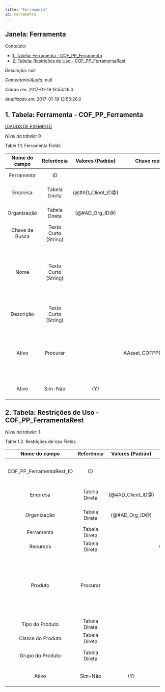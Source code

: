 ```yaml
---
title: "Ferramenta"
id: Ferramenta
---
```

<div id="d104536e1" class="section chapter">

<div class="titlepage">

<div>

<div>

## Janela: Ferramenta

</div>

</div>

</div>

<div class="toc">

<div class="toc-title">

Conteúdo:

</div>

  - <span class="section">[1. Tabela: Ferramenta -
    COF\_PP\_Ferramenta](#d104536e22)</span>
  - <span class="section">[2. Tabela: Restrições de Uso -
    COF\_PP\_FerramentaRest](#d104536e174)</span>

</div>

<span class="emphasis">*Descrição:* </span> null

<span class="emphasis">*Comentário/Ajuda:* </span>null

<span class="emphasis"> *Criado em:* </span>2017-01-19 13:55:26.0

<span class="emphasis">*Atualizado em:* </span>2017-01-19 13:55:26.0

<div id="d104536e22" class="section section">

<div class="titlepage">

<div>

<div>

## 1. Tabela: Ferramenta - COF\_PP\_Ferramenta

</div>

</div>

</div>

[\[DADOS DE EXEMPLO\]](data/COF_PP_Ferramenta_data)

<span class="emphasis">*Nível da tabela:* </span>0

</div>

<div id="d104536e31" class="table">

<div class="table-title">

Table 1.1. Ferramenta
Fields

</div>

<div class="table-contents">

| Nome do campo  |      Referência      |   Valores (Padrão)   |    Chave restritiva     |                Regra de validação                |                Descrição                 |                                                               Comentário/Ajuda                                                               |
| :------------: | :------------------: | :------------------: | :---------------------: | :----------------------------------------------: | :--------------------------------------: | :------------------------------------------------------------------------------------------------------------------------------------------: |
|   Ferramenta   |          ID          |                      |                         |                                                  |         Primary Key : Ferramenta         |                                                           Primary Key : Ferramenta                                                           |
|    Empresa     |    Tabela Direta     | (@\#AD\_Client\_ID@) |                         |        AD\_Client.AD\_Client\_ID \< \> 0         |    (semelhante ao primeiro relatório)    |                                                             (ver o mesmo acima)                                                              |
|  Organização   |    Tabela Direta     |  (@\#AD\_Org\_ID@)   |                         | (AD\_Org.IsSummary='N' OR AD\_Org.AD\_Org\_ID=0) |    (semelhante ao primeiro relatório)    |                                                             (ver o mesmo acima)                                                              |
| Chave de Busca | Texto Curto (String) |                      |                         |                                                  |    (semelhante ao primeiro relatório)    |                                                             (ver o mesmo acima)                                                              |
|      Nome      | Texto Curto (String) |                      |                         |                                                  |  Alphanumeric identifier of the entity   | The name of an entity (record) is used as an default search option in addition to the search key. The name is up to 60 characters in length. |
|   Descrição    | Texto Curto (String) |                      |                         |                                                  | Optional short description of the record |                                                 A description is limited to 255 characters.                                                  |
|     Ativo      |       Procurar       |                      | AAsset\_COFPPFerramenta |                                                  |  Asset used internally or by customers   |         An asset is either created by purchasing or by delivering a product. An asset can be used internally or be a customer asset.         |
|     Ativo      |       Sim-Não        |         (Y)          |                         |                                                  |    (semelhante ao primeiro relatório)    |                                                             (ver o mesmo acima)                                                              |

</div>

</div>

  

<div id="d104536e174" class="section section">

<div class="titlepage">

<div>

<div>

## 2. Tabela: Restrições de Uso - COF\_PP\_FerramentaRest

</div>

</div>

</div>

<span class="emphasis">*Nível da tabela:* </span>1

</div>

<div id="d104536e181" class="table">

<div class="table-title">

Table 1.2. Restrições de Uso
Fields

</div>

<div class="table-contents">

|        Nome do campo        |  Referência   |   Valores (Padrão)   |        Chave restritiva         |                                                                          Regra de validação                                                                          |                   Descrição                   |                              Comentário/Ajuda                              |
| :-------------------------: | :-----------: | :------------------: | :-----------------------------: | :------------------------------------------------------------------------------------------------------------------------------------------------------------------: | :-------------------------------------------: | :------------------------------------------------------------------------: |
| COF\_PP\_FerramentaRest\_ID |      ID       |                      |                                 |                                                                                                                                                                      | Primary Key : Restrições de Uso (Ferramentas) |               Primary Key : Restrições de Uso (Ferramentas)                |
|           Empresa           | Tabela Direta | (@\#AD\_Client\_ID@) |                                 |                                                                  AD\_Client.AD\_Client\_ID \< \> 0                                                                   |      (semelhante ao primeiro relatório)       |                            (ver o mesmo acima)                             |
|         Organização         | Tabela Direta |  (@\#AD\_Org\_ID@)   |                                 |                                                           (AD\_Org.IsSummary='N' OR AD\_Org.AD\_Org\_ID=0)                                                           |      (semelhante ao primeiro relatório)       |                            (ver o mesmo acima)                             |
|         Ferramenta          | Tabela Direta |                      | COFPPFerramenta\_COFPPFerrament |                                                                                                                                                                      |           Primary Key : Ferramenta            |                          Primary Key : Ferramenta                          |
|          Recursos           | Tabela Direta |                      | COFPPRecursos\_COFPPFerramentaR |                                                                                                                                                                      |            Primary Key : Recursos             |                           Primary Key : Recursos                           |
|           Produto           |   Procurar    |                      |  MProduct\_COFPPFerramentaRest  | M\_Product.IsSummary='N' AND M\_Product.IsActive='Y' AND (M\_Product.Discontinued = 'N' OR (M\_Product.Discontinued = 'Y' AND M\_Product.DiscontinuedAt \> SYSDATE)) |            Product, Service, Item             | Identifies an item which is either purchased or sold in this organization. |
|       Tipo do Produto       | Tabela Direta |                      | COFProductType\_COFPPFerramenta |                                                                                                                                                                      |          Primary Key : Product Type           |                         Primary Key : Product Type                         |
|      Classe do Produto      | Tabela Direta |                      | COFProductClass\_COFPPFerrament |                                                                                                                                                                      |          Primary Key : Product Class          |                        Primary Key : Product Class                         |
|      Grupo do Produto       | Tabela Direta |                      | COFProductGroup\_COFPPFerrament |                                                                                                                                                                      |          Primary Key : Product Group          |                        Primary Key : Product Group                         |
|            Ativo            |    Sim-Não    |         (Y)          |                                 |                                                                                                                                                                      |      (semelhante ao primeiro relatório)       |                            (ver o mesmo acima)                             |

</div>

</div>

  

</div>
